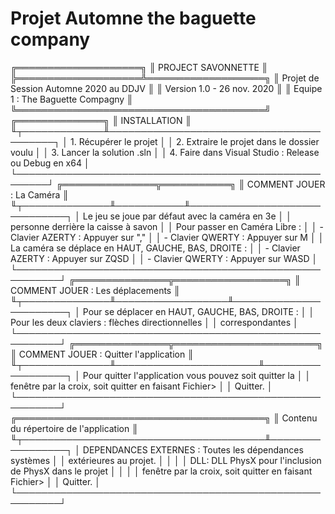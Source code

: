 # Projet Automne the baguette company
╔════════════════════╗
║ PROJECT SAVONNETTE ║
╠════════════════════╩═══════════════════╗
║ Projet de Session Automne 2020 au DDJV ║
║ Version 1.0 - 26 nov. 2020             ║
║ Equipe 1 : The Baguette Compagny       ║
╚════════════════════════════════════════╝
╔══════════════╗
║ INSTALLATION ║
╙┬─────────────╨─────────────────────────────────────────┐
 │ 1. Récupérer le projet                                │
 │ 2. Extraire le projet dans le dossier voulu           │
 │ 3. Lancer la solution .sln                            │
 │ 4. Faire dans Visual Studio : Release ou Debug en x64 │
 └───────────────────────────────────────────────────────┘
╔═══════════════╦═══════════╗
║ COMMENT JOUER : La Caméra ║
╙┬──────────────╨───────────╨──────────────────────────────┐
 │ Le jeu se joue par défaut avec la caméra en 3e          │
 │ personne derrière la caisse à savon                     │
 │ Pour passer en Caméra Libre :                           │
 │   - Clavier AZERTY : Appuyer sur ","                    │
 │   - Clavier QWERTY : Appuyer sur M                      │ 
 │ La caméra se déplace en HAUT, GAUCHE, BAS, DROITE :     │
 │   - Clavier AZERTY : Appuyer sur ZQSD                   │
 │   - Clavier QWERTY : Appuyer sur WASD                   │  
 └─────────────────────────────────────────────────────────┘
╔═══════════════╦══════════════════╗
║ COMMENT JOUER : Les déplacements ║
╙┬──────────────╨──────────────────╨───────────────────────┐
 │ Pour se déplacer en HAUT, GAUCHE, BAS, DROITE :         │
 │ Pour les deux claviers : flèches directionnelles        │
 │ correspondantes                                         │
 └─────────────────────────────────────────────────────────┘
╔═══════════════╦═══════════════════════╗
║ COMMENT JOUER : Quitter l'application ║
╙┬──────────────╨───────────────────────╨──────────────────┐
 │ Pour quitter l'application vous pouvez soit quitter la  │
 │ fenêtre par la croix, soit quitter en faisant Fichier>  │
 │ Quitter.                                                │
 └─────────────────────────────────────────────────────────┘
╔════════════════════════════════════════╗
║ Contenu du répertoire de l'application ║
╙┬───────────────────────────────────────╨─────────────────┐
 │ DEPENDANCES EXTERNES : Toutes les dépendances systèmes  │
 │ extérieures au projet.                                  │
 │                                                         │
 │ DLL: DLL PhysX pour l'inclusion de PhysX dans le projet │
 │                                                         │
 │ fenêtre par la croix, soit quitter en faisant Fichier>  │
 │ Quitter.                                                │
 └─────────────────────────────────────────────────────────┘


